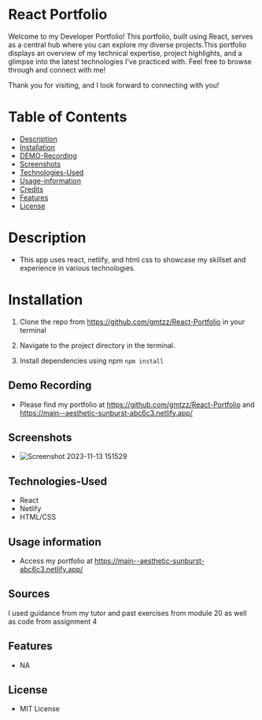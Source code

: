 # React Portfolio
Welcome to my Developer Portfolio!  This portfolio, built using React, serves as a central hub where you can explore my diverse projects.This portfolio displays an overview of my technical expertise, project highlights, and a glimpse into the latest technologies I've practiced with.
Feel free to browse through and connect with me!

Thank you for visiting, and I look forward to connecting with you! 
# Table of Contents
* [Description](#Description)
* [Installation](#Installation)
* [DEMO-Recording](#DEMO-Recording)
* [Screenshots](#Screenshots)
* [Technologies-Used](#Technologies-used)
* [Usage-information](#Usage-information)
* [Credits](#Credits)
* [Features](#Features)
* [License](#License)
# Description 
* This app uses react, netlify, and html css to showcase my skillset and experience in various technologies.

# Installation

1. Clone the repo from https://github.com/gmtzz/React-Portfolio in your terminal
 
2. Navigate to the project directory in the terminal.


3. Install dependencies using npm `npm install`


## Demo Recording
* Please find my portfolio at https://github.com/gmtzz/React-Portfolio and https://main--aesthetic-sunburst-abc6c3.netlify.app/ 
## Screenshots
 * ![Screenshot 2023-11-13 151529](https://github.com/gmtzz/React-Portfolio/assets/94001517/7a38a2ab-022e-49e7-a0b3-30acedd66621)
## Technologies-Used
* React
* Netlify
* HTML/CSS


## Usage information
* Access my portfolio at https://main--aesthetic-sunburst-abc6c3.netlify.app/ 
## Sources
I used guidance from my tutor and past exercises from module 20 as well as code from assignment 4
## Features
*   NA
## License
* MIT License